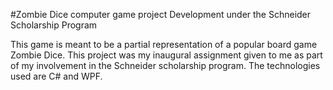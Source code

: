 #Zombie Dice computer game project Development under the Schneider Scholarship Program

This game is meant to be a partial representation of a popular board game Zombie Dice. This project was my inaugural assignment given to me as part of my involvement in the Schneider scholarship program. The technologies used are C# and WPF.
